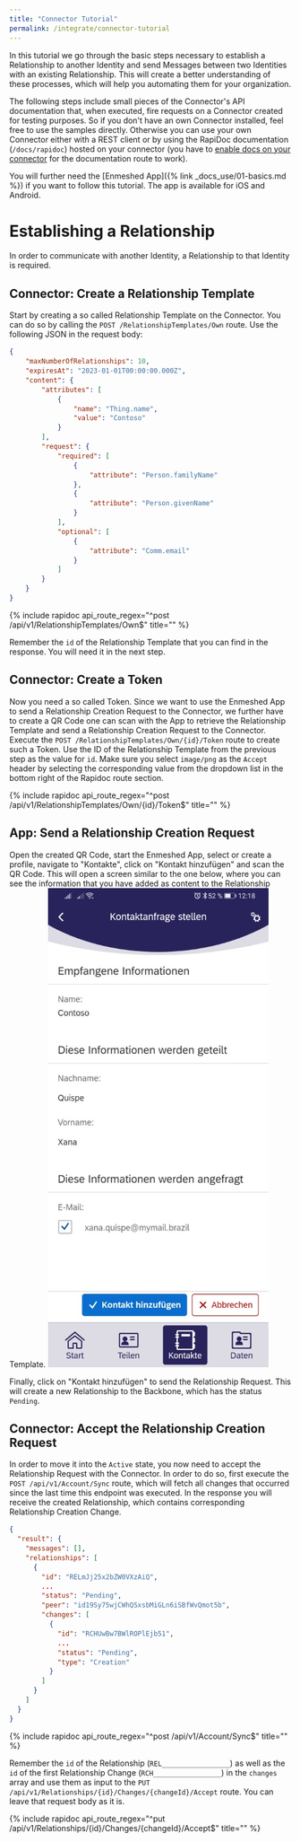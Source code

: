 ```yaml
---
title: "Connector Tutorial"
permalink: /integrate/connector-tutorial
---
```


In this tutorial we go through the basic steps necessary to establish a Relationship to another Identity and send Messages between two Identities with an existing Relationship. This will create a better understanding of these processes, which will help you automating them for your organization.

The following steps include small pieces of the Connector's API documentation that, when executed, fire requests on a Connector created for testing purposes. So if you don't have an own Connector installed, feel free to use the samples directly. Otherwise you can use your own Connector either with a REST client or by using the RapiDoc documentation (`/docs/rapidoc`) hosted on your connector (you have to [enable docs on your connector](http://localhost:4000/integrate/connector-configuration#corehttpapi) for the documentation route to work).

You will further need the [Enmeshed App]({% link _docs_use/01-basics.md %}) if you want to follow this tutorial. The app is available for iOS and Android.

# Establishing a Relationship

In order to communicate with another Identity, a Relationship to that Identity is required.

## Connector: Create a Relationship Template

Start by creating a so called Relationship Template on the Connector. You can do so by calling the `POST /RelationshipTemplates/Own` route. Use the following JSON in the request body:

```json
{
    "maxNumberOfRelationships": 10,
    "expiresAt": "2023-01-01T00:00:00.000Z",
    "content": {
        "attributes": [
            {
                "name": "Thing.name",
                "value": "Contoso"
            }
        ],
        "request": {
            "required": [
                {
                    "attribute": "Person.familyName"
                },
                {
                    "attribute": "Person.givenName"
                }
            ],
            "optional": [
                {
                    "attribute": "Comm.email"
                }
            ]
        }
    }
}
```

{% include rapidoc api_route_regex="^post /api/v1/RelationshipTemplates/Own$" title="" %}

Remember the `id` of the Relationship Template that you can find in the response. You will need it in the next step.

## Connector: Create a Token

Now you need a so called Token. Since we want to use the Enmeshed App to send a Relationship Creation Request to the Connector, we further have to create a QR Code one can scan with the App to retrieve the Relationship Template and send a Relationship Creation Request to the Connector. Execute the `POST /RelationshipTemplates/Own/{id}/Token` route to create such a Token. Use the ID of the Relationship Template from the previous step as the value for `id`. Make sure you select `image/png` as the `Accept` header by selecting the corresponding value from the dropdown list in the bottom right of the Rapidoc route section.

{% include rapidoc api_route_regex="^post /api/v1/RelationshipTemplates/Own/{id}/Token$" title="" %}

## App: Send a Relationship Creation Request

Open the created QR Code, start the Enmeshed App, select or create a profile, navigate to "Kontakte", click on "Kontakt hinzufügen" and scan the QR Code. This will open a screen similar to the one below, where you can see the information that you have added as content to the Relationship Template.
!["Add contact" screen](/assets/images/add-contact-screen.jpg)

Finally, click on "Kontakt hinzufügen" to send the Relationship Request. This will create a new Relationship to the Backbone, which has the status `Pending`.

## Connector: Accept the Relationship Creation Request

In order to move it into the `Active` state, you now need to accept the Relationship Request with the Connector. In order to do so, first execute the `POST /api/v1/Account/Sync` route, which will fetch all changes that occurred since the last time this endpoint was executed. In the response you will receive the created Relationship, which contains corresponding Relationship Creation Change.

```json
{
  "result": {
    "messages": [],
    "relationships": [
      {
        "id": "RELmJj25x2bZW0VXzAiQ",
        ...
        "status": "Pending",
        "peer": "id19Sy75wjCWhQSxsbMiGLn6iSBfWvQmot5b",
        "changes": [
          {
            "id": "RCHUwBw7BWlROPlEjb51",
            ...
            "status": "Pending",
            "type": "Creation"
          }
        ]
      }
    ]
  }
}
```

{% include rapidoc api_route_regex="^post /api/v1/Account/Sync$" title="" %}

Remember the `id` of the Relationship (`REL_________________`) as well as the `id` of the first Relationship Change (`RCH_________________`) in the `changes` array and use them as input to the `PUT /api/v1/Relationships/{id}/Changes/{changeId}/Accept` route. You can leave that request body as it is.

{% include rapidoc api_route_regex="^put /api/v1/Relationships/{id}/Changes/{changeId}/Accept$" title="" %}
